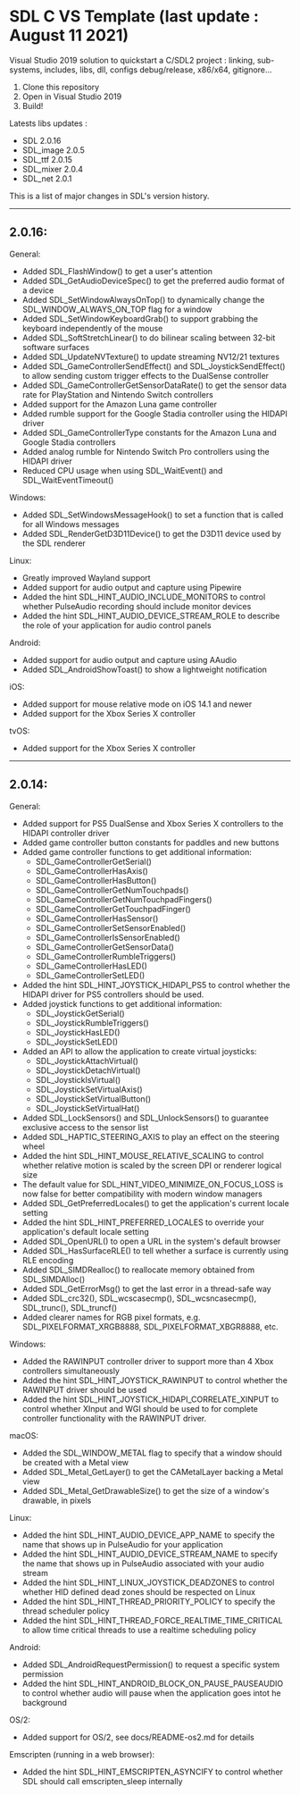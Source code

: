 # SDL C VS Template (last update : August 11 2021)

Visual Studio 2019 solution to quickstart a C/SDL2 project : linking, sub-systems, includes, libs, dll, configs debug/release, x86/x64, gitignore...

1. Clone this repository
2. Open in Visual Studio 2019
3. Build!

Latests libs updates :

* SDL 2.0.16
* SDL_image 2.0.5
* SDL_ttf 2.0.15
* SDL_mixer 2.0.4
* SDL_net 2.0.1

This is a list of major changes in SDL's version history.

---------------------------------------------------------------------------
2.0.16:
---------------------------------------------------------------------------
General:
* Added SDL_FlashWindow() to get a user's attention
* Added SDL_GetAudioDeviceSpec() to get the preferred audio format of a device
* Added SDL_SetWindowAlwaysOnTop() to dynamically change the SDL_WINDOW_ALWAYS_ON_TOP flag for a window
* Added SDL_SetWindowKeyboardGrab() to support grabbing the keyboard independently of the mouse
* Added SDL_SoftStretchLinear() to do bilinear scaling between 32-bit software surfaces
* Added SDL_UpdateNVTexture() to update streaming NV12/21 textures
* Added SDL_GameControllerSendEffect() and SDL_JoystickSendEffect() to allow sending custom trigger effects to the DualSense controller
* Added SDL_GameControllerGetSensorDataRate() to get the sensor data rate for PlayStation and Nintendo Switch controllers
* Added support for the Amazon Luna game controller
* Added rumble support for the Google Stadia controller using the HIDAPI driver
* Added SDL_GameControllerType constants for the Amazon Luna and Google Stadia controllers
* Added analog rumble for Nintendo Switch Pro controllers using the HIDAPI driver
* Reduced CPU usage when using SDL_WaitEvent() and SDL_WaitEventTimeout()

Windows:
* Added SDL_SetWindowsMessageHook() to set a function that is called for all Windows messages
* Added SDL_RenderGetD3D11Device() to get the D3D11 device used by the SDL renderer

Linux:
* Greatly improved Wayland support
* Added support for audio output and capture using Pipewire
* Added the hint SDL_HINT_AUDIO_INCLUDE_MONITORS to control whether PulseAudio recording should include monitor devices
* Added the hint SDL_HINT_AUDIO_DEVICE_STREAM_ROLE to describe the role of your application for audio control panels

Android:
* Added support for audio output and capture using AAudio
* Added SDL_AndroidShowToast() to show a lightweight notification

iOS:
* Added support for mouse relative mode on iOS 14.1 and newer
* Added support for the Xbox Series X controller

tvOS:
* Added support for the Xbox Series X controller


---------------------------------------------------------------------------
2.0.14:
---------------------------------------------------------------------------
General:
* Added support for PS5 DualSense and Xbox Series X controllers to the HIDAPI controller driver
* Added game controller button constants for paddles and new buttons
* Added game controller functions to get additional information:
	* SDL_GameControllerGetSerial()
	* SDL_GameControllerHasAxis()
	* SDL_GameControllerHasButton()
	* SDL_GameControllerGetNumTouchpads()
	* SDL_GameControllerGetNumTouchpadFingers()
	* SDL_GameControllerGetTouchpadFinger()
	* SDL_GameControllerHasSensor()
	* SDL_GameControllerSetSensorEnabled()
	* SDL_GameControllerIsSensorEnabled()
	* SDL_GameControllerGetSensorData()
	* SDL_GameControllerRumbleTriggers()
	* SDL_GameControllerHasLED()
	* SDL_GameControllerSetLED()
* Added the hint SDL_HINT_JOYSTICK_HIDAPI_PS5 to control whether the HIDAPI driver for PS5 controllers should be used.
* Added joystick functions to get additional information:
	* SDL_JoystickGetSerial()
	* SDL_JoystickRumbleTriggers()
	* SDL_JoystickHasLED()
	* SDL_JoystickSetLED()
* Added an API to allow the application to create virtual joysticks:
	* SDL_JoystickAttachVirtual()
	* SDL_JoystickDetachVirtual()
	* SDL_JoystickIsVirtual()
	* SDL_JoystickSetVirtualAxis()
	* SDL_JoystickSetVirtualButton()
	* SDL_JoystickSetVirtualHat()
* Added SDL_LockSensors() and SDL_UnlockSensors() to guarantee exclusive access to the sensor list
* Added SDL_HAPTIC_STEERING_AXIS to play an effect on the steering wheel
* Added the hint SDL_HINT_MOUSE_RELATIVE_SCALING to control whether relative motion is scaled by the screen DPI or renderer logical size
* The default value for SDL_HINT_VIDEO_MINIMIZE_ON_FOCUS_LOSS is now false for better compatibility with modern window managers
* Added SDL_GetPreferredLocales() to get the application's current locale setting
* Added the hint SDL_HINT_PREFERRED_LOCALES to override your application's default locale setting
* Added SDL_OpenURL() to open a URL in the system's default browser
* Added SDL_HasSurfaceRLE() to tell whether a surface is currently using RLE encoding
* Added SDL_SIMDRealloc() to reallocate memory obtained from SDL_SIMDAlloc()
* Added SDL_GetErrorMsg() to get the last error in a thread-safe way
* Added SDL_crc32(), SDL_wcscasecmp(), SDL_wcsncasecmp(), SDL_trunc(), SDL_truncf()
* Added clearer names for RGB pixel formats, e.g. SDL_PIXELFORMAT_XRGB8888, SDL_PIXELFORMAT_XBGR8888, etc.

Windows:
* Added the RAWINPUT controller driver to support more than 4 Xbox controllers simultaneously
* Added the hint SDL_HINT_JOYSTICK_RAWINPUT to control whether the RAWINPUT driver should be used
* Added the hint SDL_HINT_JOYSTICK_HIDAPI_CORRELATE_XINPUT to control whether XInput and WGI should be used to for complete controller functionality with the RAWINPUT driver.

macOS:
* Added the SDL_WINDOW_METAL flag to specify that a window should be created with a Metal view
* Added SDL_Metal_GetLayer() to get the CAMetalLayer backing a Metal view
* Added SDL_Metal_GetDrawableSize() to get the size of a window's drawable, in pixels

Linux:
* Added the hint SDL_HINT_AUDIO_DEVICE_APP_NAME to specify the name that shows up in PulseAudio for your application
* Added the hint SDL_HINT_AUDIO_DEVICE_STREAM_NAME to specify the name that shows up in PulseAudio associated with your audio stream
* Added the hint SDL_HINT_LINUX_JOYSTICK_DEADZONES to control whether HID defined dead zones should be respected on Linux
* Added the hint SDL_HINT_THREAD_PRIORITY_POLICY to specify the thread scheduler policy
* Added the hint SDL_HINT_THREAD_FORCE_REALTIME_TIME_CRITICAL to allow time critical threads to use a realtime scheduling policy

Android:
* Added SDL_AndroidRequestPermission() to request a specific system permission
* Added the hint SDL_HINT_ANDROID_BLOCK_ON_PAUSE_PAUSEAUDIO to control whether audio will pause when the application goes intot he background

OS/2:
* Added support for OS/2, see docs/README-os2.md for details

Emscripten (running in a web browser):
* Added the hint SDL_HINT_EMSCRIPTEN_ASYNCIFY to control whether SDL should call emscripten_sleep internally

